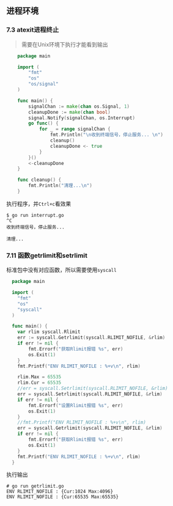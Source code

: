 ## 进程环境

### 7.3 atexit进程终止

> 需要在Unix环境下执行才能看到输出

```go
    package main

    import (
        "fmt"
        "os"
        "os/signal"
    )

    func main() {
        signalChan := make(chan os.Signal, 1)
        cleanupDone := make(chan bool)
        signal.Notify(signalChan, os.Interrupt)
        go func() {
            for _ = range signalChan {
                fmt.Println("\n收到终端信号，停止服务... \n")
                cleanup()
                cleanupDone <- true
            }
        }()
        <-cleanupDone
    }

    func cleanup() {
        fmt.Println("清理...\n")
    }
```

执行程序，并`Ctrl+c`看效果

    $ go run interrupt.go
    ^C
    收到终端信号，停止服务...

    清理...

### 7.11 函数getrlimit和setrlimit
标准包中没有对应函数，所以需要使用`syscall`

```go
  package main

  import (
  	"fmt"
  	"os"
  	"syscall"
  )

  func main() {
  	var rlim syscall.Rlimit
  	err := syscall.Getrlimit(syscall.RLIMIT_NOFILE, &rlim)
  	if err != nil {
  		fmt.Errorf("获取Rlimit报错 %s", err)
  		os.Exit(1)
  	}
  	fmt.Printf("ENV RLIMIT_NOFILE : %+v\n", rlim)

  	rlim.Max = 65535
  	rlim.Cur = 65535
  	//err = syscall.Setrlimit(syscall.RLIMIT_NOFILE, &rlim)
  	err = syscall.Setrlimit(syscall.RLIMIT_NOFILE, &rlim)
  	if err != nil {
  		fmt.Errorf("设置Rlimit报错 %s", err)
  		os.Exit(1)
  	}
  	//fmt.Printf("ENV RLIMIT_NOFILE : %+v\n", rlim)
  	err = syscall.Getrlimit(syscall.RLIMIT_NOFILE, &rlim)
  	if err != nil {
  		fmt.Errorf("获取Rlimit报错 %s", err)
  		os.Exit(1)
  	}
  	fmt.Printf("ENV RLIMIT_NOFILE : %+v\n", rlim)
  }
```

执行输出

    # go run getrlimit.go
    ENV RLIMIT_NOFILE : {Cur:1024 Max:4096}
    ENV RLIMIT_NOFILE : {Cur:65535 Max:65535}
